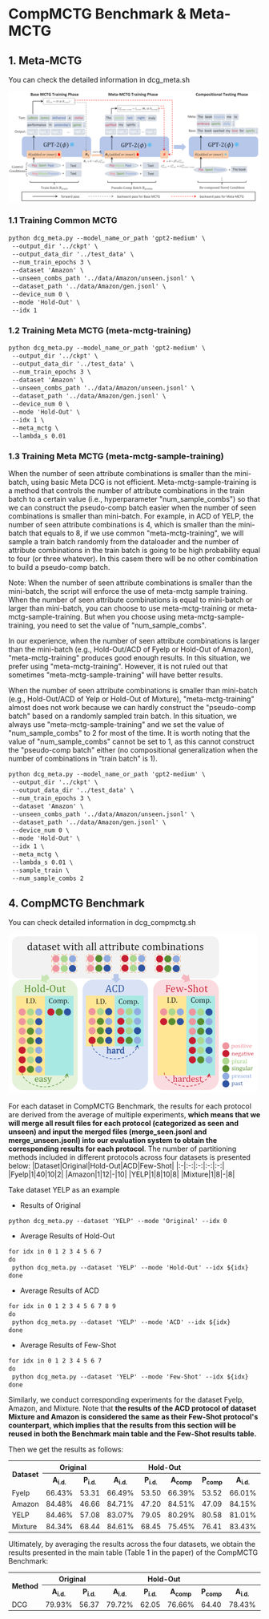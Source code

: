 # CompMCTG Benchmark \& Meta-MCTG
## 1. Meta-MCTG
You can check the detailed information in dcg_meta.sh

<img src="/pic/metamctg.png" alt="air-decoding" style="zoom:80%;" />

### 1.1 Training Common MCTG
```shell
python dcg_meta.py --model_name_or_path 'gpt2-medium' \
 --output_dir '../ckpt' \
 --output_data_dir '../test_data' \
 --num_train_epochs 3 \
 --dataset 'Amazon' \
 --unseen_combs_path '../data/Amazon/unseen.jsonl' \
 --dataset_path '../data/Amazon/gen.jsonl' \
 --device_num 0 \
 --mode 'Hold-Out' \
 --idx 1
```

### 1.2 Training Meta MCTG (meta-mctg-training)
```shell
python dcg_meta.py --model_name_or_path 'gpt2-medium' \
 --output_dir '../ckpt' \
 --output_data_dir '../test_data' \
 --num_train_epochs 3 \
 --dataset 'Amazon' \
 --unseen_combs_path '../data/Amazon/unseen.jsonl' \
 --dataset_path '../data/Amazon/gen.jsonl' \
 --device_num 0 \
 --mode 'Hold-Out' \
 --idx 1 \
 --meta_mctg \
 --lambda_s 0.01
```

### 1.3 Training Meta MCTG (meta-mctg-sample-training)
When the number of seen attribute combinations is smaller than the mini-batch, using basic Meta DCG is not efficient. Meta-mctg-sample-training is a method that controls the number of attribute combinations in the train batch to a certain value (i.e., hyperparameter "num_sample_combs") so that we can construct the pseudo-comp batch easier when the number of seen combinations is smaller than mini-batch. For example, in ACD of YELP, the number of seen attribute combinations is 4, which is smaller than the mini-batch that equals to 8, if we use common "meta-mctg-training", we will sample a train batch randomly from the dataloader and the number of attribute combinations in the train batch is going to be high probability equal to four (or three whatever). In this casem there will be no other combination to build a pseudo-comp batch.

Note: When the number of seen attribute combinations is smaller than the mini-batch, the script will enforce the use of meta-mctg sample training. When the number of seen attribute combinations is equal to mini-batch or larger than mini-batch, you can choose to use meta-mctg-training or meta-mctg-sample-training. But when you choose using meta-mctg-sample-training, you need to set the value of "num_sample_combs".

In our experience, when the number of seen attribute combinations is larger than the mini-batch (e.g., Hold-Out/ACD of Fyelp or Hold-Out of Amazon), "meta-mctg-training" produces good enough results. In this situation, we prefer using "meta-mctg-training". However, it is not ruled out that sometimes "meta-mctg-sample-training" will have better results. 

When the number of seen attribute combinations is smaller than mini-batch (e.g., Hold-Out/ACD of Yelp or Hold-Out of Mixture), "meta-mctg-training" almost does not work because we can hardly construct the "pseudo-comp batch" based on a randomly sampled train batch. In this situation, we always use "meta-mctg-sample-training" and we set the value of "num_sample_combs" to 2 for most of the time. It is worth noting that the value of "num_sample_combs" cannot be set to 1, as this cannot construct the "pseudo-comp batch" either (no compositional generalization when the number of combinations in "train batch" is 1).

```shell
python dcg_meta.py --model_name_or_path 'gpt2-medium' \
 --output_dir '../ckpt' \
 --output_data_dir '../test_data' \
 --num_train_epochs 3 \
 --dataset 'Amazon' \
 --unseen_combs_path '../data/Amazon/unseen.jsonl' \
 --dataset_path '../data/Amazon/gen.jsonl' \
 --device_num 0 \
 --mode 'Hold-Out' \
 --idx 1 \
 --meta_mctg \
 --lambda_s 0.01 \
 --sample_train \
 --num_sample_combs 2
```

## 4. CompMCTG Benchmark
You can check detailed information in dcg_compmctg.sh

<img src="/pic/compmctg.png" alt="air-decoding" style="zoom:70%;" />

For each dataset in CompMCTG Benchmark, the results for each protocol are derived from the average of multiple experiments, **which means that we will merge all result files for each protocol (categorized as seen and unseen) and input the merged files (merge_seen.jsonl and merge_unseen.jsonl) into our evaluation system to obtain the corresponding results for each protocol**. The number of partitioning methods included in different protocols across four datasets is presented below:
|Dataset|Original|Hold-Out|ACD|Few-Shot|
|:-|:-:|:-:|:-:|:-:|
|Fyelp|1|40|10|2|
|Amazon|1|12|-|10|
|YELP|1|8|10|8|
|Mixture|1|8|-|8|

Take dataset YELP as an example
- Results of Original
```shell
python dcg_meta.py --dataset 'YELP' --mode 'Original' --idx 0
```
- Average Results of Hold-Out
```shell
for idx in 0 1 2 3 4 5 6 7
do
 python dcg_meta.py --dataset 'YELP' --mode 'Hold-Out' --idx ${idx}
done
```
- Average Results of ACD
```shell
for idx in 0 1 2 3 4 5 6 7 8 9
do
 python dcg_meta.py --dataset 'YELP' --mode 'ACD' --idx ${idx}
done
```
- Average Results of Few-Shot
```shell
for idx in 0 1 2 3 4 5 6 7
do
 python dcg_meta.py --dataset 'YELP' --mode 'Few-Shot' --idx ${idx}
done
```

Similarly, we conduct corresponding experiments for the dataset Fyelp, Amazon, and Mixture. Note that **the results of the ACD protocol of dataset Mixture and Amazon is considered the same as their Few-Shot protocol's counterpart, which implies that the results from this section will be reused in both the Benchmark main table and the Few-Shot results table.**

Then we get the results as follows:
<table>
    <tr>
        <th rowspan="2">Dataset</th>
        <th colspan="2">Original</th>
        <th colspan="4">Hold-Out</th>
        <th colspan="4">ACD</th>
    </tr>
    <tr>
        <th>A<sub>i.d.</sub></th>
        <th>P<sub>i.d.</sub></th>
        <th>A<sub>i.d.</sub></th>
        <th>P<sub>i.d.</sub></th>
        <th>A<sub>comp</sub></th>
        <th>P<sub>comp</sub></th>
        <th>A<sub>i.d.</sub></th>
        <th>P<sub>i.d.</sub></th>
        <th>A<sub>comp</sub></th>
        <th>A<sub>comp</sub></th>
    </tr>
    <tr>
        <td>Fyelp</td>
        <td>66.43%</td>
        <td>53.31</td>
        <td>66.49%</td>
        <td>53.50</td>
        <td>66.39%</td>
        <td>53.52</td>
        <td>66.01%</td>
        <td>53.29</td>
        <td>64.71%</td>
        <td>53.67</td>
    </tr>
    <tr>
        <td>Amazon</td>
        <td>84.48%</td>
        <td>46.66</td>
        <td>84.71%</td>
        <td>47.20</td>
        <td>84.51%</td>
        <td>47.09</td>
        <td>84.15%</td>
        <td>48.05</td>
        <td>68.28%</td>
        <td>48.36</td>
    </tr>
    <tr>
        <td>YELP</td>
        <td>84.46%</td>
        <td>57.08</td>
        <td>83.07%</td>
        <td>79.05</td>
        <td>80.29%</td>
        <td>80.58</td>
        <td>81.01%</td>
        <td>79.86</td>
        <td>76.08%</td>
        <td>84.30</td>
    </tr>
    <tr>
        <td>Mixture</td>
        <td>84.34%</td>
        <td>68.44</td>
        <td>84.61%</td>
        <td>68.45</td>
        <td>75.45%</td>
        <td>76.41</td>
        <td>83.43%</td>
        <td>57.87</td>
        <td>62.09%</td>
        <td>60.33</td>
    </tr>
</table>

Ultimately, by averaging the results across the four datasets, we obtain the results presented in the main table (Table 1 in the paper) of the CompMCTG Benchmark:
<table>
 <tr>
        <th rowspan="2">Method</th>
        <th colspan="2">Original</th>
        <th colspan="4">Hold-Out</th>
        <th colspan="4">ACD</th>
        <th colspan="3">Average</th>
 </tr>
 <tr>
        <th>A<sub>i.d.</sub></th>
        <th>P<sub>i.d.</sub></th>
        <th>A<sub>i.d.</sub></th>
        <th>P<sub>i.d.</sub></th>
        <th>A<sub>comp</sub></th>
        <th>P<sub>comp</sub></th>
        <th>A<sub>i.d.</sub></th>
        <th>P<sub>i.d.</sub></th>
        <th>A<sub>comp</sub></th>
        <th>A<sub>comp</sub></th>
        <th>A<sub>avg</sub></th>
        <th>P<sub>avg</sub></th>
        <th>G<sub>avg</sub></th>
 </tr>
 <tr>
        <td>DCG</td>
        <td>79.93%</td>
        <td>56.37</td>
        <td>79.72%</td>
        <td>62.05</td>
        <td>76.66%</td>
        <td>64.40</td>
        <td>78.43%</td>
        <td>57.97</td>
        <td>67.70%</td>
        <td>61.11</td>
        <td>76.49%</td>
        <td>60.38</td>
        <td>8.76%</td>
 </tr>
</table>





